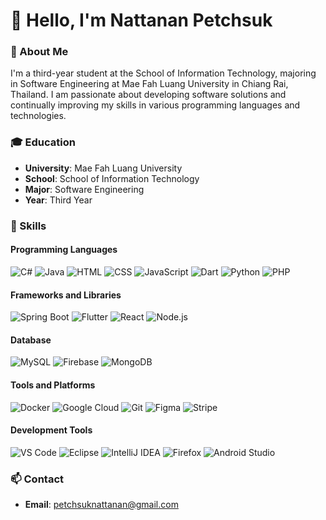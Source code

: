 # 👋 Hello, I'm Nattanan Petchsuk

### 🌟 About Me

I'm a third-year student at the School of Information Technology, majoring in Software Engineering at Mae Fah Luang University in Chiang Rai, Thailand. I am passionate about developing software solutions and continually improving my skills in various programming languages and technologies.

### 🎓 Education

- **University**: Mae Fah Luang University
- **School**: School of Information Technology
- **Major**: Software Engineering
- **Year**: Third Year

### 🚀 Skills

#### Programming Languages

<p align="left">
  <img src="https://img.icons8.com/color/48/000000/c-sharp-logo.png" alt="C#" title="C#"/>
  <img src="https://img.icons8.com/color/48/000000/java-coffee-cup-logo.png" alt="Java" title="Java"/>
  <img src="https://img.icons8.com/color/48/000000/html-5.png" alt="HTML" title="HTML"/>
  <img src="https://img.icons8.com/color/48/000000/css3.png" alt="CSS" title="CSS"/>
  <img src="https://img.icons8.com/color/48/000000/javascript.png" alt="JavaScript" title="JavaScript"/>
  <img src="https://img.icons8.com/color/48/000000/dart.png" alt="Dart" title="Dart"/>
  <img src="https://img.icons8.com/color/48/000000/python.png" alt="Python" title="Python"/>
  <img src="https://img.icons8.com/officel/48/000000/php-logo.png" alt="PHP" title="PHP"/>
</p>

#### Frameworks and Libraries

<p align="left">
  <img src="https://img.icons8.com/color/48/000000/spring-logo.png" alt="Spring Boot" title="Spring Boot"/>
  <img src="https://img.icons8.com/color/48/000000/flutter.png" alt="Flutter" title="Flutter"/>
  <img src="https://img.icons8.com/color/48/000000/react-native.png" alt="React" title="React"/>
  <img src="https://img.icons8.com/color/48/000000/nodejs.png" alt="Node.js" title="Node.js"/>
</p>

#### Database
<p align="left">
  <img src="https://img.icons8.com/color/48/000000/mysql-logo.png" alt="MySQL" title="MySQL"/>
  <img src="https://img.icons8.com/color/48/000000/firebase.png" alt="Firebase" title="Firebase"/>
  <img src="https://img.icons8.com/color/48/000000/mongodb.png" alt="MongoDB" title="MongoDB"/>
</p>

#### Tools and Platforms

<p align="left">
  <img src="https://img.icons8.com/color/48/000000/docker.png" alt="Docker" title="Docker"/>
  <img src="https://img.icons8.com/color/48/000000/google-cloud.png" alt="Google Cloud" title="Google Cloud"/>
  <img src="https://img.icons8.com/color/48/000000/git.png" alt="Git" title="Git"/>
  <img src="https://img.icons8.com/color/48/000000/figma.png" alt="Figma" title="Figma"/>
  <img src="https://img.icons8.com/color/48/000000/stripe.png" alt="Stripe" title="Stripe"/>
</p>

#### Development Tools

<p align="left">
  <img src="https://img.icons8.com/color/48/000000/visual-studio-code-2019.png" alt="VS Code" title="VS Code"/>
  <img src="https://img.icons8.com/officel/48/000000/eclipse.png" alt="Eclipse" title="Eclipse"/>
  <img src="https://img.icons8.com/color/48/000000/intellij-idea.png" alt="IntelliJ IDEA" title="IntelliJ IDEA"/>
  <img src="https://img.icons8.com/color/48/000000/firefox.png" alt="Firefox" title="Firefox"/>
  <img src="https://img.icons8.com/color/48/000000/android-studio--v3.png" alt="Android Studio" title="Android Studio"/>
</p>

### 📫 Contact

- **Email**: [petchsuknattanan@gmail.com](mailto:petchsuknattanan@gmail.com)
